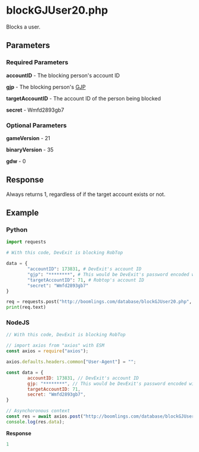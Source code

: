 # blockGJUser20.php

Blocks a user.

## Parameters

### Required Parameters

**accountID** - The blocking person's account ID

**gjp** - The blocking person's [GJP](/topics/encryption/gjp.md)

**targetAccountID** - The account ID of the person being blocked

**secret** - Wmfd2893gb7

### Optional Parameters

**gameVersion** - 21

**binaryVersion** - 35

**gdw** - 0

## Response

Always returns 1, regardless of if the target account exists or not.

## Example

<!-- tabs:start -->

### **Python**

```py
import requests

# With this code, DevExit is blocking RobTop

data = {
        "accountID": 173831, # DevExit's account ID
        "gjp": "********", # This would be DevExit's password encoded with GJP encryption
        "targetAccountID": 71, # Robtop's account ID
        "secret": "Wmfd2893gb7"
}

req = requests.post("http://boomlings.com/database/blockGJUser20.php", data=data)
print(req.text)
```


### **NodeJS**
```js
// With this code, DevExit is blocking RobTop

// import axios from "axios" with ESM
const axios = require("axios");

axios.defaults.headers.common["User-Agent"] = "";

const data = {
        accountID: 173831, // DevExit's account ID
        gjp: "********", // This would be DevExit's password encoded with GJP encryption
        targetAccountID: 71,
        secret: "Wmfd2893gb7",
}

// Asynchoronous context
const res = await axios.post("http://boomlings.com/database/blockGJUser20.php", new URLSearchParams(data));
console.log(res.data);

```

**Response**
```py
1
```

<!-- tabs:end -->